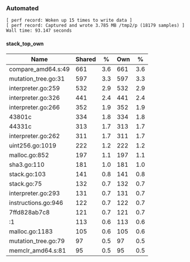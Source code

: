 ### Automated

```
[ perf record: Woken up 15 times to write data ]
[ perf record: Captured and wrote 3.785 MB /tmp2/p (18179 samples) ]
Wall time: 93.147 seconds
```

#### stack_top_own

Name                                             | Shared |   %   | Own |   %
-------------------------------------------------|--------|-------|-----|------
compare_amd64.s:49                               |    661 |   3.6 | 661 |   3.6
mutation_tree.go:31                              |    597 |   3.3 | 597 |   3.3
interpreter.go:259                               |    532 |   2.9 | 532 |   2.9
interpreter.go:326                               |    441 |   2.4 | 441 |   2.4
interpreter.go:266                               |    352 |   1.9 | 352 |   1.9
43801c                                           |    334 |   1.8 | 334 |   1.8
44331c                                           |    313 |   1.7 | 313 |   1.7
interpreter.go:262                               |    311 |   1.7 | 311 |   1.7
uint256.go:1019                                  |    222 |   1.2 | 222 |   1.2
malloc.go:852                                    |    197 |   1.1 | 197 |   1.1
sha3.go:110                                      |    181 |   1.0 | 181 |   1.0
stack.go:103                                     |    141 |   0.8 | 141 |   0.8
stack.go:75                                      |    132 |   0.7 | 132 |   0.7
interpreter.go:293                               |    131 |   0.7 | 131 |   0.7
instructions.go:946                              |    122 |   0.7 | 122 |   0.7
7ffd828ab7c8                                     |    121 |   0.7 | 121 |   0.7
<autogenerated>:1                                |    113 |   0.6 | 113 |   0.6
malloc.go:1183                                   |    105 |   0.6 | 105 |   0.6
mutation_tree.go:79                              |     97 |   0.5 |  97 |   0.5
memclr_amd64.s:81                                |     95 |   0.5 |  95 |   0.5
